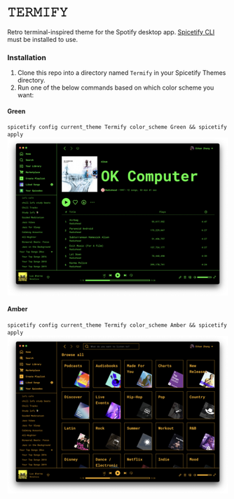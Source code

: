 # 𝚃𝙴𝚁𝙼𝙸𝙵𝚈
Retro terminal-inspired theme for the Spotify desktop app. [Spicetify CLI](https://github.com/spicetify/spicetify-cli) must be installed to use.

### Installation
1. Clone this repo into a directory named `Termify` in your Spicetify Themes directory.
2. Run one of the below commands based on which color scheme you want:

#### Green
`spicetify config current_theme Termify color_scheme Green && spicetify apply`
![Green](screenshots/green.png)

#### Amber
`spicetify config current_theme Termify color_scheme Amber && spicetify apply`
![Amber](screenshots/amber.png)
